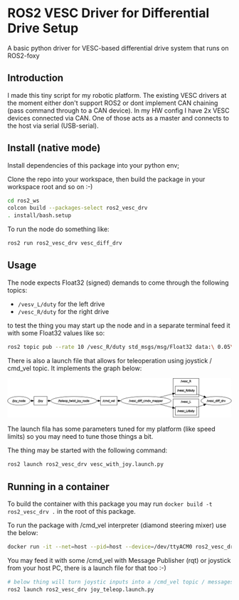# ROS2 VESC Driver for Differential Drive Setup

A basic python driver for VESC-based differential drive system that runs on ROS2-foxy

## Introduction

I made this tiny script for my robotic platform. The existing VESC drivers at the moment either don't support ROS2 or dont implement CAN chaining (pass command through to a CAN device). In my HW config I have 2x VESC devices connected via CAN. One of those acts as a master and connects to the host via serial (USB-serial).

## Install (native mode)

Install dependencies of this package into your python env;

Clone the repo into your workspace, then build the package in your workspace root and so on :-)

```bash
cd ros2_ws
colcon build --packages-select ros2_vesc_drv
. install/bash.setup
```

To run the node do something like:

```bash
ros2 run ros2_vesc_drv vesc_diff_drv
```

## Usage

The node expects Float32 (signed) demands to come through the following topics:

- `/vesv_L/duty` for the left drive
- `/vesc_R/duty` for the right drive

to test the thing you may start up the node and in a separate terminal feed it with some Float32 values like so:

```bash
ros2 topic pub --rate 10 /vesc_R/duty std_msgs/msg/Float32 data:\ 0.05\
```

There is also a launch file that allows for teleoperation using joystick / cmd_vel topic. It implements the graph below:

![vesc_with_joy ROS2 nodes graph](docs/vesc_with_joy.png)

The launch fila has some parameters tuned for my platform (like speed limits) so you may need to tune those things a bit.

The thing may be started with the following command:

```bash
ros2 launch ros2_vesc_drv vesc_with_joy.launch.py
```

## Running in a container

To build the container with this package you may run `docker build -t ros2_vesc_drv .` in the root of this package.

To run the package with /cmd_vel interpreter (diamond steering mixer) use the below:

```bash
docker run -it --net=host --pid=host --device=/dev/ttyACM0 ros2_vesc_drv:latest ros2 launch ros2_vesc_drv vesc_cmd_vel.launch.py
```

You may feed it with some /cmd_vel with Message Publisher (rqt) or joystick from your host PC, there is a launch file for that too :-)

```bash
# below thing will turn joystic inputs into a /cmd_vel topic / messages
ros2 launch ros2_vesc_drv joy_teleop.launch.py
```
